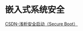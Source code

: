 #  嵌入式系统安全

[CSDN-浅析安全启动（Secure Boot）](https://blog.csdn.net/lpwsw/article/details/123903397?ops_request_misc=%257B%2522request%255Fid%2522%253A%2522166900917516782429712044%2522%252C%2522scm%2522%253A%252220140713.130102334..%2522%257D&request_id=166900917516782429712044&biz_id=0&utm_medium=distribute.pc_search_result.none-task-blog-2~all~top_click~default-1-123903397-null-null.142^v65^opensearch_v2,201^v3^add_ask,213^v2^t3_control1&utm_term=secure%20boot&spm=1018.2226.3001.4187)